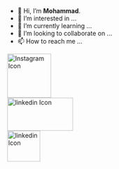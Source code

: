 - 👋 Hi, I’m <b>Mohammad</b>.
- 👀 I’m interested in ...
- 🌱 I’m currently learning ...
- 💞️ I’m looking to collaborate on ...
- 📫 How to reach me ...

<div>
<table>
  <tr>
    <a href="https://www.instagram.com/T3LNET/">
      <img src="https://logodix.com/logo/14585.jpg" alt="Instagram Icon" width="100" height="100">
    </a>
  </tr>
<br>
  <tr>
    <a href="https://www.linkedin.com/in/mohamad-amirhassani-06ab10269">
      <img src="https://logodix.com/logo/16303.png" alt="linkedin Icon" width="150" height="75">
    </a>
  </tr>
<br>
  <tr>
    <a href="mailto:sayehsun1@gmail.com">
      <img src="https://logodix.com/logo/14631.png" alt="linkedin Icon" width="75" height="70">
    </a>
  </tr>
</table>
</div>
<!---
T3LNET/T3LNET is a ✨ special ✨ repository because its `README.md` (this file) appears on your GitHub profile.
You can click the Preview link to take a look at your changes.
--->
